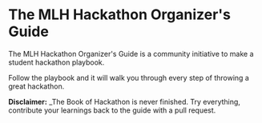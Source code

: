 # The MLH Hackathon Organizer's Guide

The MLH Hackathon Organizer's Guide is a community initiative to make a student hackathon playbook. 

Follow the playbook and it will walk you through every step of throwing a great hackathon.

**Disclaimer:** _The Book of Hackathon is never finished. Try everything, contribute your learnings back to the guide with a pull request.